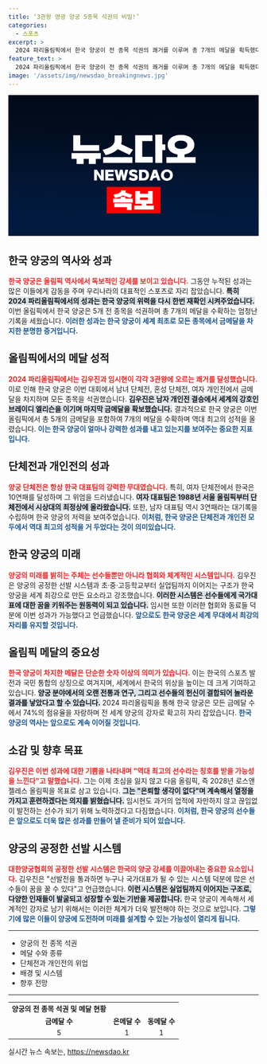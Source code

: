 ```yaml
---
title: ‘3관왕 영광 양궁 5종목 석권의 비밀!’
categories:
  - 스포츠
excerpt: >
  2024 파리올림픽에서 한국 양궁이 전 종목 석권의 쾌거를 이루며 총 7개의 메달을 획득했다. 김우진과 임시현은 각각 3관왕에 오르며 한국 양궁의 위엄을 세계에 다시 한번 알렸다. 양궁 금메달 43개 중 32개를 차지한 한국, 역대 올림픽 도쿄 대회 이후 경이로운 성과를 이어간다!
feature_text: >
  2024 파리올림픽에서 한국 양궁이 전 종목 석권의 쾌거를 이루며 총 7개의 메달을 획득했다. 김우진과 임시현은 각각 3관왕에 오르며 한국 양궁의 위엄을 세계에 다시 한번 알렸다. 양궁 금메달 43개 중 32개를 차지한 한국, 역대 올림픽 도쿄 대회 이후 경이로운 성과를 이어간다!
image: '/assets/img/newsdao_breakingnews.jpg'
---
```


<p><img src="/assets/img/newsdao_breakingnews.jpg" alt="bookingtag 속보" /></p>



<h2 data-ke-size="size26">한국 양궁의 역사와 성과</h2>

<p data-ke-size="size16">  

  <b><span style="color: #ee2323;">한국 양궁은 올림픽 역사에서 독보적인 강세를 보이고 있습니다.</span></b>  그동안 누적된 성과는 많은 이들에게 감동을 주며 우리나라의 대표적인 스포츠로 자리 잡았습니다. <b><span style="background-color: #21538527;">특히 2024 파리올림픽에서의 성과는 한국 양궁의 위력을 다시 한번 재확인 시켜주었습니다.</span></b>  이번 올림픽에서 한국 양궁은 5개 전 종목을 석권하며 총 7개의 메달을 수확하는 엄청난 기록을 세웠습니다. <b><span style="color: #1a5490;">이러한 성과는 한국 양궁이 세계 최초로 모든 종목에서 금메달을 차지한 분명한 증거입니다.</span></b>

</p>

<h2 data-ke-size="size26">올림픽에서의 메달 성적</h2>

<p data-ke-size="size16">  

  <b><span style="color: #ee2323;">2024 파리올림픽에서는 김우진과 임시현이 각각 3관왕에 오르는 쾌거를 달성했습니다.</span></b>  이로 인해 한국 양궁은 이번 대회에서 남녀 단체전, 혼성 단체전, 여자 개인전에서 금메달을 차지하며 모든 종목을 석권했습니다. <b><span style="background-color: #21538527;">김우진은 남자 개인전 결승에서 세계의 강호인 브레이디 엘리슨을 이기며 마지막 금메달을 확보했습니다.</span></b>  결과적으로 한국 양궁은 이번 올림픽에서 총 5개의 금메달을 포함하여 7개의 메달을 수확하며 역대 최고의 성적을 올렸습니다. <b><span style="color: #1a5490;">이는 한국 양궁이 얼마나 강력한 성과를 내고 있는지를 보여주는 중요한 지표입니다.</span></b>

</p>

<h2 data-ke-size="size26">단체전과 개인전의 성과</h2>

<p data-ke-size="size16">  

  <b><span style="color: #ee2323;">양궁 단체전은 항상 한국 대표팀의 강력한 무대였습니다.</span></b>  특히, 여자 단체전에서 한국은 10연패를 달성하며 그 위엄을 드러냈습니다. <b><span style="background-color: #21538527;">여자 대표팀은 1988년 서울 올림픽부터 단체전에서 시상대의 최정상에 올라왔습니다.</span></b>  또한, 남자 대표팀 역시 3연패라는 대기록을 수립하며 한국 양궁의 저력을 보여주었습니다. <b><span style="color: #1a5490;">이처럼, 한국 양궁은 단체전과 개인전 모두에서 역대 최고의 성적을 거 두었다는 것이 의미있습니다.</span></b>

</p>

<h2 data-ke-size="size26">한국 양궁의 미래</h2>

<p data-ke-size="size16">  

  <b><span style="color: #ee2323;">양궁의 미래를 밝히는 주체는 선수들뿐만 아니라 협회와 체계적인 시스템입니다.</span></b>  김우진은 양궁의 공정한 선발 시스템과 초·중·고등학교부터 실업팀까지 이어지는 구조가 한국 양궁을 세계 최강으로 만든 요소라고 강조했습니다. <b><span style="background-color: #21538527;">이러한 시스템은 선수들에게 국가대표에 대한 꿈을 키워주는 원동력이 되고 있습니다.</span></b>  임시현 또한 이러한 협회와 동료들 덕분에 이번 성과가 가능했다고 언급했습니다. <b><span style="color: #1a5490;">앞으로도 한국 양궁은 세계 무대에서 최강의 자리를 유지할 것입니다.</span></b>

</p>

<h2 data-ke-size="size26">올림픽 메달의 중요성</h2>

<p data-ke-size="size16">  

  <b><span style="color: #ee2323;">한국 양궁이 차지한 메달은 단순한 숫자 이상의 의미가 있습니다.</span></b>  이는 한국의 스포츠 발전과 국민 통합의 상징으로 여겨지며, 세계에서 한국의 위상을 높이는 데 크게 기여하고 있습니다. <b><span style="background-color: #21538527;">양궁 분야에서의 오랜 전통과 연구, 그리고 선수들의 헌신이 결합되어 놀라운 결과를 낳았다고 할 수 있습니다.</span></b>  2024 파리올림픽을 통해 한국 양궁은 모든 금메달 수에서 74%의 점유율을 자랑하며 전 세계 양궁의 강자로 확고히 자리 잡았습니다. <b><span style="color: #1a5490;">한국 양궁의 역사는 앞으로도 계속 이어질 것입니다.</span></b>

</p>

<h2 data-ke-size="size26">소감 및 향후 목표</h2>

<p data-ke-size="size16">  

  <b><span style="color: #ee2323;">김우진은 이번 성과에 대한 기쁨을 나타내며 "역대 최고의 선수라는 칭호를 받을 가능성을 느낀다"고 말했습니다.</span></b>  그는 이제 초심을 잃지 않고 다음 올림픽, 즉 2028년 로스앤젤레스 올림픽을 목표로 삼고 있습니다. <b><span style="background-color: #21538527;">그는 "은퇴할 생각이 없다"며 계속해서 열정을 가지고 훈련하겠다는 의지를 밝혔습니다.</span></b>  임시현도 과거의 업적에 자만하지 않고 끊임없이 발전하는 선수가 되기 위해 노력하겠다고 다짐했습니다. <b><span style="color: #1a5490;">이처럼, 한국 양궁의 선수들은 앞으로도 더욱 많은 성과를 만들어 낼 준비가 되어 있습니다.</span></b>

</p>

<h2 data-ke-size="size26">양궁의 공정한 선발 시스템</h2>

<p data-ke-size="size16">  

  <b><span style="color: #ee2323;">대한양궁협회의 공정한 선발 시스템은 한국의 양궁 강세를 이끌어내는 중요한 요소입니다.</span></b>  김우진은 "선발전을 통과하면 누구나 국가대표가 될 수 있는 시스템 덕분에 많은 선수들이 꿈을 꿀 수 있다"고 언급했습니다. <b><span style="background-color: #21538527;">이런 시스템은 실업팀까지 이어지는 구조로, 다양한 인재들이 발굴되고 성장할 수 있는 기반을 제공합니다.</span></b>  한국 양궁이 계속해서 세계적인 강자로 남기 위해서는 이러한 체계가 더욱 발전해야 하는 것으로 보입니다. <b><span style="color: #1a5490;">그렇기에 많은 이들이 양궁에 도전하며 미래를 설계할 수 있는 가능성이 열리게 됩니다.</span></b>

</p>

<hr>

<ul>
  <li>양궁의 전 종목 석권</li>
  <li>메달 수와 종류</li>
  <li>단체전과 개인전의 위업</li>
  <li>배경 및 시스템</li>
  <li>향후 전망</li>
</ul>

<hr>

<table>
  <tr>
    <td style="text-align: center; height: 17px;"><b>양궁의 전 종목 석권 및 메달 현황</b></td>
  </tr>
  <tr>
    <td style="text-align: center; height: 17px;"><b>금메달 수</b></td>
    <td style="text-align: center; height: 17px;"><b>은메달 수</b></td>
    <td style="text-align: center; height: 17px;"><b>동메달 수</b></td>
  </tr>
  <tr>
    <td style="text-align: center; height: 17px;">5</td>
    <td style="text-align: center; height: 17px;">1</td>
    <td style="text-align: center; height: 17px;">1</td>
  </tr>
</table>


실시간 뉴스 속보는, <a href="https://newsdao.kr" rel="dofollow">https://newsdao.kr</a>


